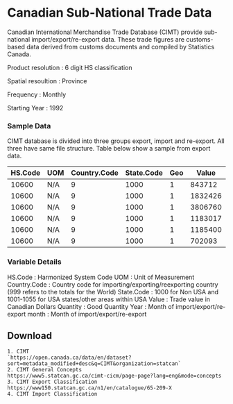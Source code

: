 # Canadian Sub-National Trade Data

Canadian International Merchandise Trade Database (CIMT) provide sub-national import/export/re-export data. These trade figures are customs-based data derived from customs documents and compiled by
Statistics Canada.

Product resolution : 6 digit HS classification  

Spatial resoultion : Province  

Frequency : Monthly

Starting Year : 1992

### Sample Data
CIMT database is divided into three groups export, import and re-export. All three have same file structure. Table below show a sample from export data.

 
 | HS.Code | UOM | Country.Code | State.Code | Geo | Value   | Quantity | Year | month |
|---------|-----|--------------|------------|-----|---------|----------|------|-------|
| 10600   | N/A | 9            | 1000       | 1   | 843712  | 0        | 1988 | 1     |
| 10600   | N/A | 9            | 1000       | 1   | 1832426 | 0        | 1988 | 4     |
| 10600   | N/A | 9            | 1000       | 1   | 3806760 | 0        | 1988 | 7     |
| 10600   | N/A | 9            | 1000       | 1   | 1183017 | 0        | 1988 | 9     |
| 10600   | N/A | 9            | 1000       | 1   | 1185400 | 0        | 1988 | 12    |
| 10600   | N/A | 9            | 1000       | 1   | 702093  | 0        | 1989 | 1     |

### Variable Details
HS.Code : Harmonized System Code
UOM : Unit of Measurement
Country.Code : Country code for importing/exporting/reexporting country (999 refers to the totals for the
World)
State.Code : 1000 for Non USA and 1001-1055 for USA states/other areas within USA
Value : Trade value in Canadian Dollars
Quantity : Good Quantity
Year : Month of import/export/re-export
month : Month of import/export/re-export


## Download 
	1. CIMT  
	`https://open.canada.ca/data/en/dataset?sort=metadata_modified+desc&q=CIMT&organization=statcan`
	2. CIMT General Concepts
	https://www5.statcan.gc.ca/cimt-cicm/page-page?lang=eng&mode=concepts
	3. CIMT Export Classification
	https://www150.statcan.gc.ca/n1/en/catalogue/65-209-X
	4. CIMT Import Classification
	